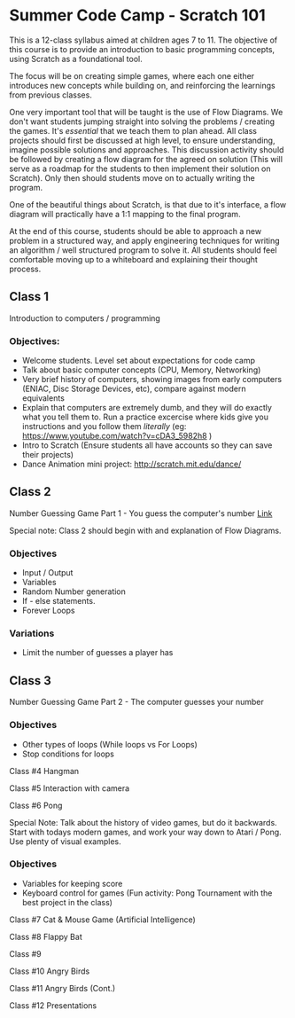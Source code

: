 # Summer Code Camp - Scratch 101

This is a 12-class syllabus aimed at children ages 7 to 11. The objective of this course is to provide an introduction to basic programming concepts, using Scratch as a foundational tool.

The focus will be on creating simple games, where each one either introduces new concepts while building on, and reinforcing the learnings from previous classes.

One very important tool that will be taught is the use of Flow Diagrams.  We don't want students jumping straight into solving the problems / creating the games. It's *essential* that we teach them to plan ahead.  All class projects should first be discussed at high level, to ensure understanding, imagine possible solutions and approaches. This discussion activity should be followed by creating a flow diagram for the agreed on solution (This will serve as a roadmap for the students to then implement their solution on Scratch). Only then should students move on to actually writing the program.

One of the beautiful things about Scratch, is that due to it's interface, a flow diagram will practically have a 1:1 mapping to the final program.

At the end of this course, students should be able to approach a new problem in a structured way, and apply engineering techniques for writing an algorithm / well structured program to solve it.  All students should feel comfortable moving up to a whiteboard and explaining their thought process.

## Class 1
Introduction to computers / programming

### Objectives:
* Welcome students. Level set about expectations for code camp
* Talk about basic computer concepts (CPU, Memory, Networking)
* Very brief history of computers, showing images from early computers	(ENIAC, Disc Storage Devices, etc), compare against modern equivalents
* Explain that computers are extremely dumb, and they will do exactly what you tell them to. Run a practice excercise where kids give you instructions and you follow them *literally* (eg: https://www.youtube.com/watch?v=cDA3_5982h8 )
* Intro to Scratch (Ensure students all have accounts so they can save their projects)
* Dance Animation mini project: http://scratch.mit.edu/dance/ 


## Class 2
Number Guessing Game Part 1 - You guess the computer's number [Link](https://scratch.mit.edu/projects/157331086/)

Special note: Class 2 should begin with and explanation of Flow Diagrams. 

### Objectives 
* Input / Output
* Variables
* Random Number generation
* If - else statements.
* Forever Loops

### Variations
* Limit the number of guesses a player has



## Class 3
Number Guessing Game Part 2 - The computer guesses your number

### Objectives
* Other types of loops (While loops vs For Loops) 
* Stop conditions for loops 



Class #4
Hangman


Class #5
Interaction with camera


Class #6
Pong  

Special Note: Talk about the history of video games, but do it backwards. Start with todays modern games, and work your way down to Atari / Pong.  Use plenty of visual examples.	

### Objectives
* Variables for keeping score
* Keyboard control for games
(Fun activity: Pong Tournament with the best project in the class)


Class #7
Cat & Mouse Game (Artificial Intelligence)


Class #8
Flappy Bat


Class #9


Class #10
Angry Birds


Class #11
Angry Birds (Cont.)

Class #12
Presentations
